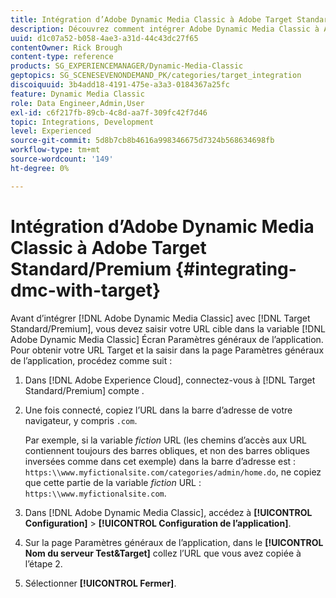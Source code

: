```yaml
---
title: Intégration d’Adobe Dynamic Media Classic à Adobe Target Standard/Premium
description: Découvrez comment intégrer Adobe Dynamic Media Classic à Adobe Target Standard/Premium.
uuid: d1c07a52-b058-4ae3-a31d-44c43dc27f65
contentOwner: Rick Brough
content-type: reference
products: SG_EXPERIENCEMANAGER/Dynamic-Media-Classic
geptopics: SG_SCENESEVENONDEMAND_PK/categories/target_integration
discoiquuid: 3b4add18-4191-475e-a3a3-0184367a25fc
feature: Dynamic Media Classic
role: Data Engineer,Admin,User
exl-id: c6f217fb-89cb-4c8d-aa7f-309fc42f7d46
topic: Integrations, Development
level: Experienced
source-git-commit: 5d8b7cb8b4616a998346675d7324b568634698fb
workflow-type: tm+mt
source-wordcount: '149'
ht-degree: 0%

---
```


# Intégration d’Adobe Dynamic Media Classic à Adobe Target Standard/Premium {#integrating-dmc-with-target}

Avant d’intégrer [!DNL Adobe Dynamic Media Classic] avec [!DNL Target Standard/Premium], vous devez saisir votre URL cible dans la variable [!DNL Adobe Dynamic Media Classic] Écran Paramètres généraux de l’application. Pour obtenir votre URL Target et la saisir dans la page Paramètres généraux de l’application, procédez comme suit :

1. Dans [!DNL Adobe Experience Cloud], connectez-vous à [!DNL Target Standard/Premium] compte .
1. Une fois connecté, copiez l’URL dans la barre d’adresse de votre navigateur, y compris `.com`.

   Par exemple, si la variable *fiction* URL (les chemins d’accès aux URL contiennent toujours des barres obliques, et non des barres obliques inversées comme dans cet exemple) dans la barre d’adresse est : `https:\\www.myfictionalsite.com/categories/admin/home.do`, ne copiez que cette partie de la variable *fiction* URL : `https:\\www.myfictionalsite.com`.

1. Dans [!DNL Adobe Dynamic Media Classic], accédez à **[!UICONTROL Configuration]** > **[!UICONTROL Configuration de l’application]**.
1. Sur la page Paramètres généraux de l’application, dans le **[!UICONTROL Nom du serveur Test&amp;Target]** collez l’URL que vous avez copiée à l’étape 2.
1. Sélectionner **[!UICONTROL Fermer]**.
